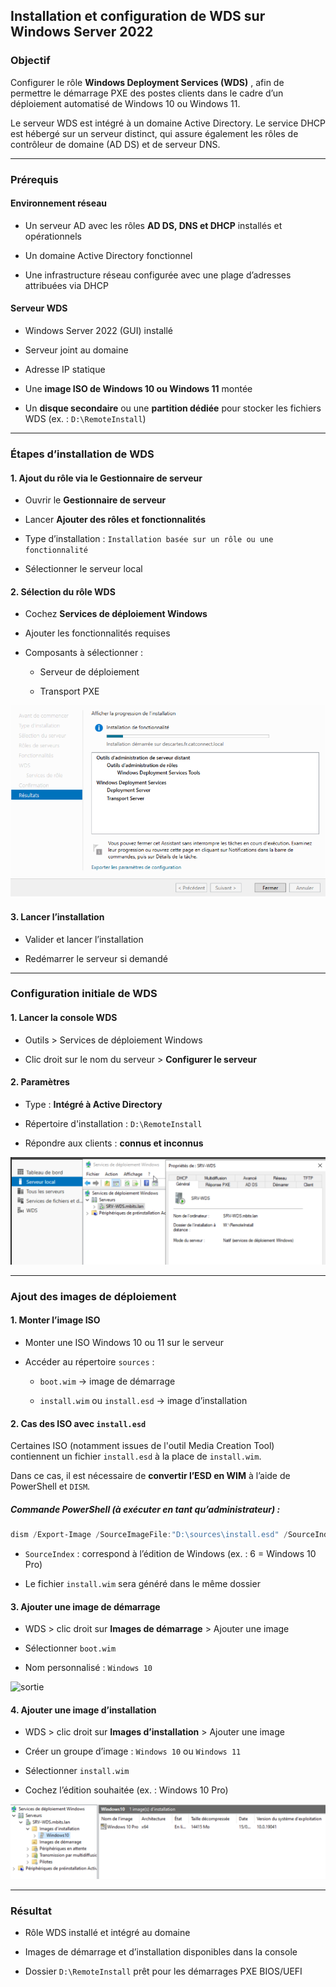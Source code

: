 ## Installation et configuration de WDS sur Windows Server 2022

### Objectif

Configurer le rôle **Windows Deployment Services (WDS)** , afin de permettre le démarrage PXE des postes clients dans le cadre d’un déploiement automatisé de Windows 10 ou Windows 11.

Le serveur WDS est intégré à un domaine Active Directory. Le service DHCP est hébergé sur un serveur distinct, qui assure également les rôles de contrôleur de domaine (AD DS) et de serveur DNS.

---

### Prérequis

#### Environnement réseau

- Un serveur AD avec les rôles **AD DS, DNS et DHCP** installés et opérationnels
    
- Un domaine Active Directory fonctionnel 
    
- Une infrastructure réseau configurée avec une plage d’adresses attribuées via DHCP
    

#### Serveur WDS

- Windows Server 2022 (GUI) installé
    
- Serveur joint au domaine
    
- Adresse IP statique
    
- Une **image ISO de Windows 10 ou Windows 11** montée
    
- Un **disque secondaire** ou une **partition dédiée** pour stocker les fichiers WDS (ex. : `D:\RemoteInstall`)
    

---

### Étapes d’installation de WDS

#### 1. Ajout du rôle via le Gestionnaire de serveur

- Ouvrir le **Gestionnaire de serveur**
    
- Lancer **Ajouter des rôles et fonctionnalités**
    
- Type d’installation : `Installation basée sur un rôle ou une fonctionnalité`
    
- Sélectionner le serveur local
    

#### 2. Sélection du rôle WDS

- Cochez **Services de déploiement Windows**
    
- Ajouter les fonctionnalités requises
    
- Composants à sélectionner :
    
    - Serveur de déploiement
        
    - Transport PXE
        

![sortie](/captures/wds_composants.png)

#### 3. Lancer l’installation

- Valider et lancer l’installation
    
- Redémarrer le serveur si demandé
    

---

### Configuration initiale de WDS

#### 1. Lancer la console WDS

- Outils > Services de déploiement Windows
    
- Clic droit sur le nom du serveur > **Configurer le serveur**
    

#### 2. Paramètres

- Type : **Intégré à Active Directory**
    
- Répertoire d'installation : `D:\RemoteInstall`
    
- Répondre aux clients : **connus et inconnus**
    

![sortie](/captures/console_wds.png)

---

### Ajout des images de déploiement

#### 1. Monter l’image ISO

- Monter une ISO Windows 10 ou 11 sur le serveur
    
- Accéder au répertoire `sources` :
    
    - `boot.wim` → image de démarrage
        
    - `install.wim` ou `install.esd` → image d’installation
        

#### 2. Cas des ISO avec `install.esd`

Certaines ISO (notamment issues de l'outil Media Creation Tool) contiennent un fichier `install.esd` à la place de `install.wim`.

Dans ce cas, il est nécessaire de **convertir l’ESD en WIM** à l’aide de PowerShell et `DISM`.

##### Commande PowerShell (à exécuter en tant qu’administrateur) :


```powershell
dism /Export-Image /SourceImageFile:"D:\sources\install.esd" /SourceIndex:6 /DestinationImageFile:"D:\sources\install.wim" /Compress:max /CheckIntegrity
```

- `SourceIndex` : correspond à l’édition de Windows (ex. : 6 = Windows 10 Pro)
    
- Le fichier `install.wim` sera généré dans le même dossier
    

#### 3. Ajouter une image de démarrage

- WDS > clic droit sur **Images de démarrage** > Ajouter une image
    
- Sélectionner `boot.wim`
    
- Nom personnalisé : `Windows 10`
    

![sortie](/captures/image_démarrage.png)

#### 4. Ajouter une image d’installation

- WDS > clic droit sur **Images d’installation** > Ajouter une image
    
- Créer un groupe d’image : `Windows 10` ou `Windows 11`
    
- Sélectionner `install.wim`
    
- Cochez l’édition souhaitée (ex. : Windows 10 Pro)
    

![sortie](/captures/image_installation.png)

---

### Résultat

- Rôle WDS installé et intégré au domaine
    
- Images de démarrage et d’installation disponibles dans la console
    
- Dossier `D:\RemoteInstall` prêt pour les démarrages PXE BIOS/UEFI
